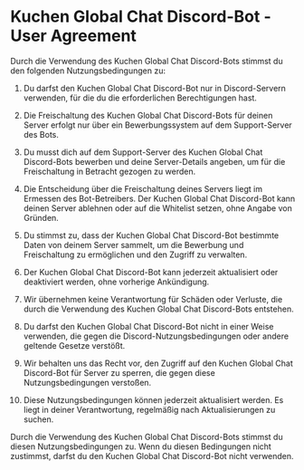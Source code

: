 # Kuchen Global Chat Discord-Bot - User Agreement

Durch die Verwendung des Kuchen Global Chat Discord-Bots stimmst du den folgenden Nutzungsbedingungen zu:

1. Du darfst den Kuchen Global Chat Discord-Bot nur in Discord-Servern verwenden, für die du die erforderlichen Berechtigungen hast.

2. Die Freischaltung des Kuchen Global Chat Discord-Bots für deinen Server erfolgt nur über ein Bewerbungssystem auf dem Support-Server des Bots.

3. Du musst dich auf dem Support-Server des Kuchen Global Chat Discord-Bots bewerben und deine Server-Details angeben, um für die Freischaltung in Betracht gezogen zu werden.

4. Die Entscheidung über die Freischaltung deines Servers liegt im Ermessen des Bot-Betreibers. Der Kuchen Global Chat Discord-Bot kann deinen Server ablehnen oder auf die Whitelist setzen, ohne Angabe von Gründen.

5. Du stimmst zu, dass der Kuchen Global Chat Discord-Bot bestimmte Daten von deinem Server sammelt, um die Bewerbung und Freischaltung zu ermöglichen und den Zugriff zu verwalten.

6. Der Kuchen Global Chat Discord-Bot kann jederzeit aktualisiert oder deaktiviert werden, ohne vorherige Ankündigung.

7. Wir übernehmen keine Verantwortung für Schäden oder Verluste, die durch die Verwendung des Kuchen Global Chat Discord-Bots entstehen.

8. Du darfst den Kuchen Global Chat Discord-Bot nicht in einer Weise verwenden, die gegen die Discord-Nutzungsbedingungen oder andere geltende Gesetze verstößt.

9. Wir behalten uns das Recht vor, den Zugriff auf den Kuchen Global Chat Discord-Bot für Server zu sperren, die gegen diese Nutzungsbedingungen verstoßen.

10. Diese Nutzungsbedingungen können jederzeit aktualisiert werden. Es liegt in deiner Verantwortung, regelmäßig nach Aktualisierungen zu suchen.

Durch die Verwendung des Kuchen Global Chat Discord-Bots stimmst du diesen Nutzungsbedingungen zu. Wenn du diesen Bedingungen nicht zustimmst, darfst du den Kuchen Global Chat Discord-Bot nicht verwenden.

